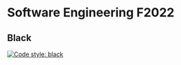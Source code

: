 # Software Engineering F2022

## Black

[![Code style: black](https://img.shields.io/badge/code%20style-black-000000.svg)](https://github.com/psf/black)
